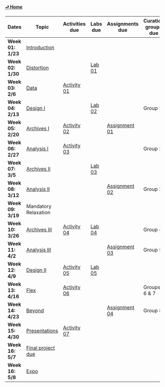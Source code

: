 [**⮐ Home**](../)

| **Dates**         | **Topic**                                     | **Activities due**                                                      | **Labs due**                                             | **Assignments due**                                                         | **Curation groups due** |
| ----------------- | --------------------------------------------- | ----------------------------------------------------------------------- | -------------------------------------------------------- | --------------------------------------------------------------------------- | ----------------------- |
| **Week 01: 1/23** | [Introduction](../week/01_intro/README.md)    |                                                                         |                                                          |                                                                             |                         |
| **Week 02: 1/30** | [Distortion](../week/02_distortion/README.md) |                                                                         | [Lab 01](../week/01_intro/lab/basics-india.md)           |                                                                             |                         |
| **Week 03: 2/6**  | [Data](../week/03_data/README.md)             | [Activity 01](../week/02_distortion/activity/mapping-ancient-places.md) |                                                          |                                                                             |                         |
| **Week 04: 2/13** | [Design I](../week/04_aesthetics/README.md)                                      |                                                                         | [Lab 02](../week/03_data/lab/slave-trade.md)             |                                                                             | Group 1                 |
| **Week 05: 2/20** | [Archives I](../week/05_archives-i/README.md)                                    | [Activity 02](../week/04_aesthetics/activity/historic-pop-africa.md)    |                                                          | [Assignment 01](../week/04_aesthetics/assignment/witchcraft.md)             |                         |
| **Week 06: 2/27** | [Analysis I](../week/06_analysis-i/README.md)                                    | [Activity 03](../week/05_archives-i/activity/historical-census.md)      |                                                          |                                                                             | Group 2                 |
| **Week 07: 3/5**  | [Archives II](../week/07_archives-ii/README.md)                                   |                                                                         | [Lab 03](../week/06_analysis-i/lab/lighthouses.md)       |                                                                             |                         |
| **Week 08: 3/12** | [Analysis II](../week/08_analysis-ii/README.md)                                   |                                                                         |                                                          | [Assignment 02](../week/07_archives-ii/assignments/old-maps-new-stories.md) | Group 3                 |
| **Week 09: 3/19** | Mandatory Relaxation                          |                                                                         |                                                          |                                                                             |                         |
| **Week 10: 3/26** | [Archives III](../week/10_archives-iii/README.md)                                  | [Activity 04](../week/08_analysis-ii/activity/fp-topic-proposal.md)     | [Lab 04](../week/08_analysis-ii/lab/pixelated-places.md) |                                                                             | Group 4                 |
| **Week 11: 4/2**  | [Analysis III](../week/11_analysis-iii/README.md)                                  |                                                                         |                                                          | [Assignment 03](../week/10_archives-iii/assignments/nlp-for-gis.md)         | Group 5                 |
| **Week 12: 4/9**  | [Design II](../week/12_aesthetics-ii/README.md)                                     | [Activity 05](../week/11_analysis-iii/activity/fp-env-scan.md)          | [Lab 05](../week/11_analysis-iii/lab/archaeology.md)     |                                                                             |                         |
| **Week 13: 4/16** | [Flex](../week/13_flex/README.md)                                          | [Activity 06](../week/12_design-ii/activity/flowing-letters.md)         |                                                          |                                                                             | Groups 6 & 7            |
| **Week 14: 4/23** | [Beyond](../week/14_beyond/README.md)                                        |                                                                         |                                                          | [Assignment 04](../week/13_flex/assignments/fp-draft.md)                    | Group 8                 |
| **Week 15: 4/30** | [Presentations](../week/15_whither-gis/README.md)                                 | [Activity 07](../week/14_beyond/activity/reflection.md)                 |                                                          |                                                                             |                         |
| **Week 16: 5/7**  | [Final project due](../final-projects/README.md)                             |                                                                         |                                                          |                                                                             |                         |
| **Week 16: 5/8**  | [Expo](link)                                          |                                                                         |                                                          |                                                                             |                         |